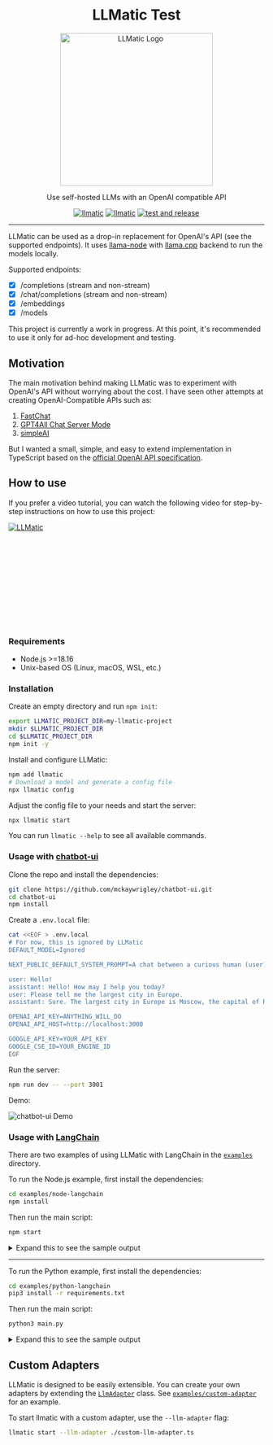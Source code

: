 <div align="center">

# LLMatic Test

<img alt="LLMatic Logo" width="300px" height="300px" src="/media/logo.png">

Use self-hosted LLMs with an OpenAI compatible API

<div class="paragraph">

<span class="image"><a href="https://www.npmjs.com/package/llmatic" class="image"><img src="https://img.shields.io/npm/v/llmatic" alt="llmatic" /></a></span> <span class="image"><a href="https://www.npmjs.com/package/llmatic" class="image"><img src="https://img.shields.io/npm/dm/llmatic" alt="llmatic" /></a></span> <span class="image"><a href="https://github.com/fardjad/node-llmatic/actions" class="image"><img src="https://img.shields.io/github/actions/workflow/status/fardjad/node-llmatic/test-and-release.yml?branch=master" alt="test and release" /></a></span>

</div>

</div>

<hr />

LLMatic can be used as a drop-in replacement for OpenAI's API (see the
supported endpoints). It uses [llama-node](https://github.com/Atome-FE/llama-node)
with [llama.cpp](https://github.com/ggerganov/llama.cpp) backend to run the models locally.

Supported endpoints:

- [x] /completions (stream and non-stream)
- [x] /chat/completions (stream and non-stream)
- [x] /embeddings
- [x] /models

This project is currently a work in progress. At this point, it's recommended
to use it only for ad-hoc development and testing.

## Motivation

The main motivation behind making LLMatic was to experiment with OpenAI's API
without worrying about the cost. I have seen other attempts at creating
OpenAI-Compatible APIs such as:

1. [FastChat](https://github.com/lm-sys/FastChat/blob/main/docs/openai_api.md)
2. [GPT4All Chat Server Mode](https://docs.gpt4all.io/gpt4all_chat.html#gpt4all-chat-server-mode)
3. [simpleAI](https://github.com/lhenault/simpleAI)

But I wanted a small, simple, and easy to extend implementation in TypeScript based on the
[official OpenAI API specification](https://github.com/openai/openai-openapi/blob/master/openapi.yaml).

## How to use

If you prefer a video tutorial, you can watch the following video for step-by-step instructions on how to use this project:

<a href="http://www.youtube.com/watch?feature=player_embedded&v=V_baaAZMY44" target="_blank">
<img src="https://img.youtube.com/vi/V_baaAZMY44/hqdefault.jpg" alt="LLMatic" style="min-height: 200px" />
</a>

### Requirements

- Node.js >=18.16
- Unix-based OS (Linux, macOS, WSL, etc.)

### Installation

Create an empty directory and run `npm init`:

```bash
export LLMATIC_PROJECT_DIR=my-llmatic-project
mkdir $LLMATIC_PROJECT_DIR
cd $LLMATIC_PROJECT_DIR
npm init -y
```

Install and configure LLMatic:

```bash
npm add llmatic
# Download a model and generate a config file
npx llmatic config
```

Adjust the config file to your needs and start the server:

```bash
npx llmatic start
```

You can run `llmatic --help` to see all available commands.

### Usage with [chatbot-ui](https://github.com/mckaywrigley/chatbot-ui)

Clone the repo and install the dependencies:

```bash
git clone https://github.com/mckaywrigley/chatbot-ui.git
cd chatbot-ui
npm install
```

Create a `.env.local` file:

```bash
cat <<EOF > .env.local
# For now, this is ignored by LLMatic
DEFAULT_MODEL=Ignored

NEXT_PUBLIC_DEFAULT_SYSTEM_PROMPT=A chat between a curious human (user) and an artificial intelligence assistant (assistant). The assistant gives helpful, detailed, and polite answers to the human's questions.

user: Hello!
assistant: Hello! How may I help you today?
user: Please tell me the largest city in Europe.
assistant: Sure. The largest city in Europe is Moscow, the capital of Russia.

OPENAI_API_KEY=ANYTHING_WILL_DO
OPENAI_API_HOST=http://localhost:3000

GOOGLE_API_KEY=YOUR_API_KEY
GOOGLE_CSE_ID=YOUR_ENGINE_ID
EOF
```

Run the server:

```bash
npm run dev -- --port 3001
```

Demo:

![chatbot-ui Demo](/media/chatbot-ui.gif)

### Usage with [LangChain](https://langchain.com)

There are two examples of using LLMatic with LangChain in the
[`examples`](/examples) directory.

To run the Node.js example, first install the dependencies:

```bash
cd examples/node-langchain
npm install
```

Then run the main script:

```bash
npm start
```

<details>
  <summary>Expand this to see the sample output</summary>

```
[chain/start] [1:chain:llm_chain] Entering Chain run with input: {
  "humanInput": "Rememeber that this is a demo of LLMatic with LangChain.",
  "history": ""
}
[llm/start] [1:chain:llm_chain > 2:llm:openai] Entering LLM run with input: {
  "prompts": [
    "A chat between a curious user and an artificial intelligence assistant.\nThe assistant gives helpful, detailed, and polite answers to the user's questions.\n\n\nHuman: Rememeber that this is a demo of LLMatic with LangChain.\nAI:"
  ]
}
[llm/end] [1:chain:llm_chain > 2:llm:openai] [5.92s] Exiting LLM run with output: {
  "generations": [
    [
      {
        "text": " Yes, I understand. I am ready to assist you with your queries.",
        "generationInfo": {
          "finishReason": "stop",
          "logprobs": null
        }
      }
    ]
  ],
  "llmOutput": {
    "tokenUsage": {}
  }
}
[chain/end] [1:chain:llm_chain] [5.92s] Exiting Chain run with output: {
  "text": " Yes, I understand. I am ready to assist you with your queries."
}
[chain/start] [1:chain:llm_chain] Entering Chain run with input: {
  "humanInput": "What did I ask you to remember?",
  "history": "Human: Rememeber that this is a demo of LLMatic with LangChain.\nAI:  Yes, I understand. I am ready to assist you with your queries."
}
[llm/start] [1:chain:llm_chain > 2:llm:openai] Entering LLM run with input: {
  "prompts": [
    "A chat between a curious user and an artificial intelligence assistant.\nThe assistant gives helpful, detailed, and polite answers to the user's questions.\n\nHuman: Rememeber that this is a demo of LLMatic with LangChain.\nAI:  Yes, I understand. I am ready to assist you with your queries.\nHuman: What did I ask you to remember?\nAI:"
  ]
}
[llm/end] [1:chain:llm_chain > 2:llm:openai] [6.51s] Exiting LLM run with output: {
  "generations": [
    [
      {
        "text": " You asked me to remember that this is a demo of LLMatic with LangChain.",
        "generationInfo": {
          "finishReason": "stop",
          "logprobs": null
        }
      }
    ]
  ],
  "llmOutput": {
    "tokenUsage": {}
  }
}
[chain/end] [1:chain:llm_chain] [6.51s] Exiting Chain run with output: {
  "text": " You asked me to remember that this is a demo of LLMatic with LangChain."
}
```

</details>

<hr>

To run the Python example, first install the dependencies:

```bash
cd examples/python-langchain
pip3 install -r requirements.txt
```

Then run the main script:

```bash
python3 main.py
```

<details>
  <summary>Expand this to see the sample output</summary>

```
> Entering new LLMChain chain...
Prompt after formatting:
A chat between a curious user and an artificial intelligence assistant.
The assistant gives helpful, detailed, and polite answers to the user's questions.


Human: Rememeber that this is a demo of LLMatic with LangChain.
AI:

> Finished chain.
 Yes, I understand. I am ready to assist you with your queries.


> Entering new LLMChain chain...
Prompt after formatting:
A chat between a curious user and an artificial intelligence assistant.
The assistant gives helpful, detailed, and polite answers to the user's questions.

Human: Rememeber that this is a demo of LLMatic with LangChain.
AI:  Yes, I understand. I am ready to assist you with your queries.
Human: What did I ask you to remember?
AI:

> Finished chain.
 You asked me to remember that this is a demo of LLMatic with LangChain.
```

</details>

## Custom Adapters

LLMatic is designed to be easily extensible. You can create your own adapters by extending the [`LlmAdapter`](/src/llm-adapter.ts) class. See [`examples/custom-adapter`](/examples/custom-adapter) for an example.

To start llmatic with a custom adapter, use the `--llm-adapter` flag:

```bash
llmatic start --llm-adapter ./custom-llm-adapter.ts
```
